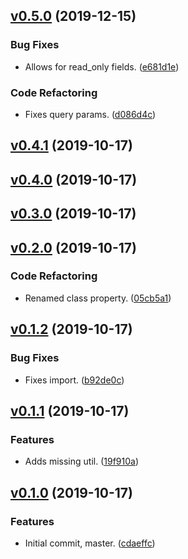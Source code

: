 <a name="v0.5.0"></a>
## [v0.5.0](https://github.com/alexseitsinger/django-rest-framework-expandable/compare/v0.4.1...v0.5.0) (2019-12-15)

### Bug Fixes
- Allows for read_only fields. ([e681d1e](https://github.com/alexseitsinger/django-rest-framework-expandable/commit/e681d1e1c6b126a6b979b509002606fda0a54e54))

### Code Refactoring
- Fixes query params. ([d086d4c](https://github.com/alexseitsinger/django-rest-framework-expandable/commit/d086d4c5bc60a69340a0ceb2aba2488728bfeef8))


<a name="v0.4.1"></a>
## [v0.4.1](https://github.com/alexseitsinger/django-rest-framework-expandable/compare/v0.4.0...v0.4.1) (2019-10-17)


<a name="v0.4.0"></a>
## [v0.4.0](https://github.com/alexseitsinger/django-rest-framework-expandable/compare/v0.3.0...v0.4.0) (2019-10-17)


<a name="v0.3.0"></a>
## [v0.3.0](https://github.com/alexseitsinger/django-rest-framework-expandable/compare/v0.2.0...v0.3.0) (2019-10-17)


<a name="v0.2.0"></a>
## [v0.2.0](https://github.com/alexseitsinger/django-rest-framework-expandable/compare/v0.1.2...v0.2.0) (2019-10-17)

### Code Refactoring
- Renamed class property. ([05cb5a1](https://github.com/alexseitsinger/django-rest-framework-expandable/commit/05cb5a16c09013a29c8097cfebaefd182a888626))


<a name="v0.1.2"></a>
## [v0.1.2](https://github.com/alexseitsinger/django-rest-framework-expandable/compare/v0.1.1...v0.1.2) (2019-10-17)

### Bug Fixes
- Fixes import. ([b92de0c](https://github.com/alexseitsinger/django-rest-framework-expandable/commit/b92de0c7dbe718acb084b7153a48365eca2f734f))


<a name="v0.1.1"></a>
## [v0.1.1](https://github.com/alexseitsinger/django-rest-framework-expandable/compare/v0.1.0...v0.1.1) (2019-10-17)

### Features
- Adds missing util. ([19f910a](https://github.com/alexseitsinger/django-rest-framework-expandable/commit/19f910a0ab91019e400d035e5fb7abe58ab967dc))


<a name="v0.1.0"></a>
## [v0.1.0](https://github.com/alexseitsinger/django-rest-framework-expandable/compare/cdaeffc293fd0bf333d7048e2cb587d977b90a05...v0.1.0) (2019-10-17)

### Features
- Initial commit, master. ([cdaeffc](https://github.com/alexseitsinger/django-rest-framework-expandable/commit/cdaeffc293fd0bf333d7048e2cb587d977b90a05))


